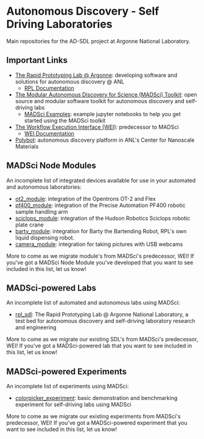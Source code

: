 # Autonomous Discovery - Self Driving Laboratories

Main repositories for the AD-SDL project at Argonne National Laboratory.

## Important Links

- [The Rapid Prototyping Lab @ Argonne](https://rpl.cels.anl.gov/): developing software and solutions for autonomous discovery @ ANL
  - [RPL Documentation](https://rplab.readthedocs.io/en/latest/)
- [The Modular Autonomous Discovery for Science (MADSci) Toolkit](https://github.com/AD-SDL/MADSci/): open source and modular software toolkit for autonomous discovery and self-driving labs
  - [MADSci Examples](https://github.com/AD-SDL/MADSci_Examples/): example jupyter notebooks to help you get started using the MADSci toolkit
- [The Workflow Execution Interface (WEI)](https://github.com/AD-SDL/wei): predecessor to MADSci
  - [WEI Documentation](https://rpl-wei.readthedocs.io/en/latest/index.html)
- [Polybot](https://cnm.anl.gov/pages/polybot): autonomous discovery platform in ANL's Center for Nanoscale Materials

## MADSci Node Modules

An incomplete list of integrated devices available for use in your automated and autonomous laboratories:

- [ot2_module](https://github.com/AD-SDL/ot2_module): integration of the Opentrons OT-2 and Flex
- [pf400_module](https://github.com/AD-SDL/pf400_module): integration of the Precise Automation PF400 robotic sample handling arm
- [sciclops_module](https://github.com/AD-SDL/sciclops_module): integration of the Hudson Robotics Sciclops robotic plate crane
- [barty_module](https://github.com/AD-SDL/barty_module): integration for Barty the Bartending Robot, RPL's own liquid dispensing robot.
- [camera_module](https://github.com/AD-SDL/camera_module): integration for taking pictures with USB webcams

More to come as we migrate module's from MADSci's predecessor, WEI! If you've got a MADSci Node Module you've developed that you want to see included in this list, let us know!

## MADSci-powered Labs

An incomplete list of automated and autonomous labs using MADSci:

- [rpl_sdl](https://github.com/AD-SDL/rpl_sdl): The Rapid Prototyping Lab @ Argonne National Laboratory, a test bed for autonomous discovery and self-driving laboratory research and engineering

More to come as we migrate our existing SDL's from MADSci's predecessor, WEI! If you've got a MADSci-powered lab that you want to see included in this list, let us know!

## MADSci-powered Experiments

An incomplete list of experiments using MADSci:

- [colorpicker_experiment](https://github.com/AD-SDL/colorpicker_experiment): basic demonstration and benchmarking experiment for self-driving labs using MADSci

More to come as we migrate our existing experiments from MADSci's predecessor, WEI! If you've got a MADSci-powered experiment that you want to see included in this list, let us know!
